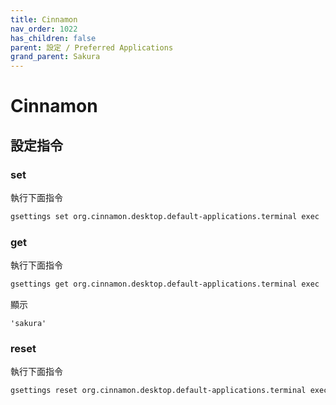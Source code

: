 ```yaml
---
title: Cinnamon
nav_order: 1022
has_children: false
parent: 設定 / Preferred Applications
grand_parent: Sakura
---
```



# Cinnamon


## 設定指令


### set

執行下面指令

``` sh
gsettings set org.cinnamon.desktop.default-applications.terminal exec 'sakura'
```


### get

執行下面指令

``` sh
gsettings get org.cinnamon.desktop.default-applications.terminal exec
```

顯示

```
'sakura'
```


### reset

執行下面指令

``` sh
gsettings reset org.cinnamon.desktop.default-applications.terminal exec
```
